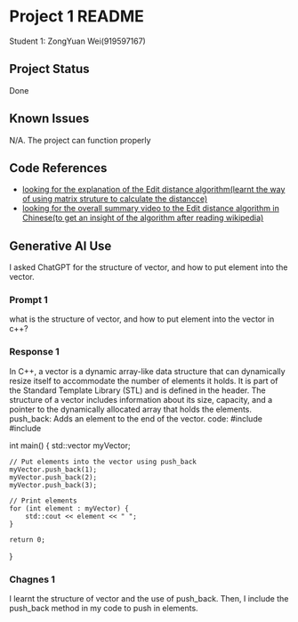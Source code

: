 # Project 1 README

Student 1: ZongYuan Wei(919597167)



## Project Status
Done

## Known Issues
N/A. The project can function properly

## Code References
* [looking for the explanation of the Edit distance algorithm(learnt the way of using matrix struture to calculate the distancce)](https://github.com/guilhermeagostinelli/levenshtein)
* [looking for the overall summary video to the Edit distance algorithm in Chinese(to get an insight of the algorithm after reading wikipedia)](https://b23.tv/CNN2Mc2)

## Generative AI Use
I asked ChatGPT for the structure of vector, and how to put element into the vector.

### Prompt 1
what is the structure of vector, and how to put element into the vector in c++?

### Response 1
In C++, a vector is a dynamic array-like data structure that can dynamically resize itself to accommodate the number of elements it holds. 
It is part of the Standard Template Library (STL) and is defined in the <vector> header. 
The structure of a vector includes information about its size, capacity, and a pointer to the dynamically allocated array that holds the elements.
push_back: Adds an element to the end of the vector.
code:
#include <vector>
#include <iostream>

int main() {
    std::vector<int> myVector;

    // Put elements into the vector using push_back
    myVector.push_back(1);
    myVector.push_back(2);
    myVector.push_back(3);

    // Print elements
    for (int element : myVector) {
        std::cout << element << " ";
    }

    return 0;
}
### Chagnes 1
I learnt the structure of vector and the use of push_back. Then, I include the push_back method in my code to push in elements.


